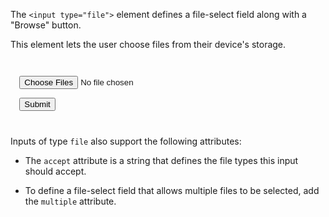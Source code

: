 The `<input type="file">` element
defines a file-select field
along with a "Browse" button.

This element lets the user
choose files from their
device's storage.

<codeblock language="html" type="lesson">
<code>
<form>
  <input type="file" accept="image/png, image/jpeg" multiple><br>
  <button>Submit</button>
</form>
</code>
</codeblock>

Inputs of type `file` also support
the following attributes:

- The `accept` attribute is
a string that defines the file
types this input should accept.

- To define a file-select field
that allows multiple files to
be selected, add the `multiple`
attribute.
